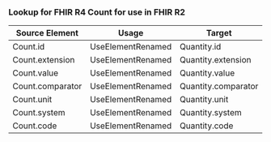 ### Lookup for FHIR R4 Count for use in FHIR R2

| Source Element | Usage | Target |
| -------------- | ----- | ------ |
| Count.id | UseElementRenamed | Quantity.id |
| Count.extension | UseElementRenamed | Quantity.extension |
| Count.value | UseElementRenamed | Quantity.value |
| Count.comparator | UseElementRenamed | Quantity.comparator |
| Count.unit | UseElementRenamed | Quantity.unit |
| Count.system | UseElementRenamed | Quantity.system |
| Count.code | UseElementRenamed | Quantity.code |
